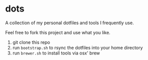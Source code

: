 # dots
A collection of my personal dotfiles and tools I frequently use.

Feel free to fork this project and use what you like.

1. git clone this repo
2. run `bootstrap.sh` to rsync the dotfiles into your home directory
3. run `brewer.sh` to install tools via osx' brew

